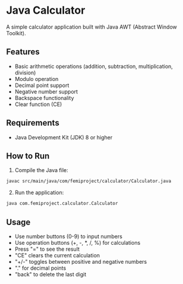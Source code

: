 # Java Calculator

A simple calculator application built with Java AWT (Abstract Window Toolkit).

## Features

- Basic arithmetic operations (addition, subtraction, multiplication, division)
- Modulo operation
- Decimal point support
- Negative number support
- Backspace functionality
- Clear function (CE)

## Requirements

- Java Development Kit (JDK) 8 or higher

## How to Run

1. Compile the Java file:

```bash
javac src/main/java/com/femiproject/calculator/Calculator.java
```

2. Run the application:

```bash
java com.femiproject.calculator.Calculator
```

## Usage

- Use number buttons (0-9) to input numbers
- Use operation buttons (+, -, \*, /, %) for calculations
- Press "=" to see the result
- "CE" clears the current calculation
- "+/-" toggles between positive and negative numbers
- "." for decimal points
- "back" to delete the last digit
